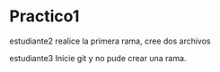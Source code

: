 # Practico1
estudiante2
realice la primera rama, cree dos archivos

estudiante3
Inicie git y no pude crear una rama.
